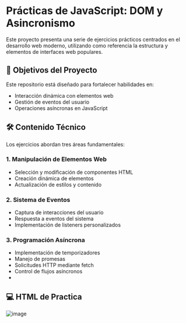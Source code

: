 # Prácticas de JavaScript: DOM y Asincronismo

Este proyecto presenta una serie de ejercicios prácticos centrados en el desarrollo web moderno, utilizando como referencia la estructura y elementos de interfaces web populares.

## 🎯 Objetivos del Proyecto

Este repositorio está diseñado para fortalecer habilidades en:
* Interacción dinámica con elementos web 
* Gestión de eventos del usuario
* Operaciones asíncronas en JavaScript

## 🛠️ Contenido Técnico

Los ejercicios abordan tres áreas fundamentales:

### 1. Manipulación de Elementos Web
- Selección y modificación de componentes HTML
- Creación dinámica de elementos
- Actualización de estilos y contenido

### 2. Sistema de Eventos
- Captura de interacciones del usuario
- Respuesta a eventos del sistema  
- Implementación de listeners personalizados

### 3. Programación Asíncrona
- Implementación de temporizadores
- Manejo de promesas
- Solicitudes HTTP mediante fetch
- Control de flujos asíncronos
- 
## 💻 HTML de Practica
![image](https://github.com/user-attachments/assets/c4f47534-bf03-430c-aff0-73b02b9b9a27)
